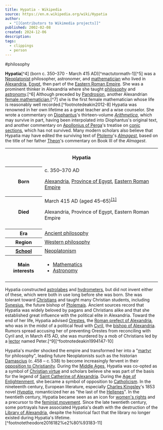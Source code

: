 ```yaml
---
title: Hypatia - Wikipedia
source: https://en.m.wikipedia.org/wiki/Hypatia
author:
  - "[[Contributors to Wikimedia projects]]"
published: 2002-02-08
created: 2024-12-06
description: 
tags:
  - clippings
  - person
---
```

#philosophy 

**Hypatia**[^4] (born c. 350–370 - March 415 AD)[^mactutormath-1][^5] was a [Neoplatonist](https://en.m.wikipedia.org/wiki/Neoplatonist "Neoplatonist") philosopher, astronomer, and [mathematician](https://en.m.wikipedia.org/wiki/Mathematician "Mathematician") who lived in [Alexandria](https://en.m.wikipedia.org/wiki/Alexandria "Alexandria"), [Egypt](https://en.m.wikipedia.org/wiki/Egypt_\(Roman_province\) "Egypt (Roman province)"), then part of the [Eastern Roman Empire](https://en.m.wikipedia.org/wiki/Eastern_Roman_Empire "Eastern Roman Empire"). She was a prominent thinker in Alexandria where she taught [philosophy](https://en.m.wikipedia.org/wiki/Philosophy "Philosophy") and [astronomy](https://en.m.wikipedia.org/wiki/Astronomy "Astronomy").[^6] Although preceded by [Pandrosion](https://en.m.wikipedia.org/wiki/Pandrosion "Pandrosion"), another Alexandrian [female mathematician](https://en.m.wikipedia.org/wiki/Female_mathematician "Female mathematician"),[^7] she is the first female mathematician whose life is reasonably well recorded.[^footnotedeakin2012-8] Hypatia was renowned in her own lifetime as a great teacher and a wise counselor. She wrote a commentary on [Diophantus](https://en.m.wikipedia.org/wiki/Diophantus "Diophantus")'s thirteen-volume *[Arithmetica](https://en.m.wikipedia.org/wiki/Arithmetica "Arithmetica")*, which may survive in part, having been interpolated into Diophantus's original text, and another commentary on [Apollonius of Perga](https://en.m.wikipedia.org/wiki/Apollonius_of_Perga "Apollonius of Perga")'s treatise on [conic sections](https://en.m.wikipedia.org/wiki/Conic_sections "Conic sections"), which has not survived. Many modern scholars also believe that Hypatia may have edited the surviving text of [Ptolemy](https://en.m.wikipedia.org/wiki/Ptolemy "Ptolemy")'s *[Almagest](https://en.m.wikipedia.org/wiki/Almagest "Almagest")*, based on the title of her father [Theon](https://en.m.wikipedia.org/wiki/Theon_of_Alexandria "Theon of Alexandria")'s commentary on Book III of the *Almagest*.

<table><tbody><tr><th colspan="2"><p>Hypatia</p></th></tr><tr><th scope="row">Born</th><td><abbr>c.</abbr> 350–370 AD<br><div><p><a href="https://en.m.wikipedia.org/wiki/Alexandria">Alexandria</a>, <a href="https://en.m.wikipedia.org/wiki/Egypt_(Roman_province)">Province of Egypt</a>, <a href="https://en.m.wikipedia.org/wiki/Eastern_Roman_Empire">Eastern Roman Empire</a></p></div></td></tr><tr><th scope="row">Died</th><td>March 415 AD (aged 45–65)<sup><a href="https://en.m.wikipedia.org/wiki/#cite_note-MacTutorMath-1"><span>[</span>1<span>]</span></a></sup><p>Alexandria, Province of Egypt, Eastern Roman Empire</p></td></tr><tr><td colspan="2"></td></tr><tr><th scope="row">Era</th><td><a href="https://en.m.wikipedia.org/wiki/Ancient_philosophy">Ancient philosophy</a></td></tr><tr><th scope="row">Region</th><td><a href="https://en.m.wikipedia.org/wiki/Western_philosophy">Western philosophy</a></td></tr><tr><th scope="row"><a href="https://en.m.wikipedia.org/wiki/List_of_schools_of_philosophy">School</a></th><td><a href="https://en.m.wikipedia.org/wiki/Neoplatonism">Neoplatonism</a></td></tr><tr><th scope="row"><p>Main interests</p></th><td><div><ul><li><a href="https://en.m.wikipedia.org/wiki/Mathematics">Mathematics</a></li><li><a href="https://en.m.wikipedia.org/wiki/Astronomy">Astronomy</a></li></ul></div></td></tr><tr><td colspan="2"></td></tr></tbody></table>

Hypatia constructed [astrolabes](https://en.m.wikipedia.org/wiki/Astrolabe "Astrolabe") and [hydrometers](https://en.m.wikipedia.org/wiki/Hydrometer "Hydrometer"), but did not invent either of these, which were both in use long before she was born. She was tolerant toward [Christians](https://en.m.wikipedia.org/wiki/Early_Christianity "Early Christianity") and taught many Christian students, including [Synesius](https://en.m.wikipedia.org/wiki/Synesius "Synesius"), the future bishop of [Ptolemais](https://en.m.wikipedia.org/wiki/Ptolemais,_Cyrenaica "Ptolemais, Cyrenaica"). Ancient sources record that Hypatia was widely beloved by pagans and Christians alike and that she established great influence with the political elite in Alexandria. Toward the end of her life, Hypatia advised [Orestes](https://en.m.wikipedia.org/wiki/Orestes_\(prefect\) "Orestes (prefect)"), the [Roman prefect of Alexandria](https://en.m.wikipedia.org/wiki/List_of_governors_of_Roman_Egypt "List of governors of Roman Egypt"), who was in the midst of a political feud with [Cyril](https://en.m.wikipedia.org/wiki/Cyril_of_Alexandria "Cyril of Alexandria"), the [bishop of Alexandria](https://en.m.wikipedia.org/wiki/Patriarch_of_Alexandria "Patriarch of Alexandria"). Rumors spread accusing her of preventing Orestes from reconciling with Cyril and, in March 415 AD, she was murdered by a mob of Christians led by a [lector](https://en.m.wikipedia.org/wiki/Reader_\(liturgy\) "Reader (liturgy)") named Peter.[^9][^footnotedeakin1994147-10]

Hypatia's murder shocked the empire and transformed her into a "[martyr](https://en.m.wikipedia.org/wiki/Martyr "Martyr") for philosophy", leading future Neoplatonists such as the historian [Damascius](https://en.m.wikipedia.org/wiki/Damascius "Damascius") (c. 458 – c. 538) to become increasingly fervent in their [opposition to Christianity](https://en.m.wikipedia.org/wiki/Criticism_of_Christianity "Criticism of Christianity"). During the [Middle Ages](https://en.m.wikipedia.org/wiki/Middle_Ages "Middle Ages"), Hypatia was co-opted as a symbol of [Christian virtue](https://en.m.wikipedia.org/wiki/Theological_virtues "Theological virtues") and scholars believe she was part of the basis for the legend of [Saint Catherine of Alexandria](https://en.m.wikipedia.org/wiki/Catherine_of_Alexandria "Catherine of Alexandria"). During the [Age of Enlightenment](https://en.m.wikipedia.org/wiki/Age_of_Enlightenment "Age of Enlightenment"), she became a symbol of opposition to [Catholicism](https://en.m.wikipedia.org/wiki/Catholic_Church "Catholic Church"). In the nineteenth century, European literature, especially [Charles Kingsley](https://en.m.wikipedia.org/wiki/Charles_Kingsley "Charles Kingsley")'s 1853 novel *[Hypatia](https://en.m.wikipedia.org/wiki/Hypatia_\(novel\) "Hypatia (novel)")*, romanticized her as "the last of the [Hellenes](https://en.m.wikipedia.org/wiki/Greeks#Names "Greeks")". In the twentieth century, Hypatia became seen as an icon for [women's rights](https://en.m.wikipedia.org/wiki/Women%27s_rights "Women's rights") and a precursor to the [feminist movement](https://en.m.wikipedia.org/wiki/Feminist_movement "Feminist movement"). Since the late twentieth century, some portrayals have associated Hypatia's death with the destruction of the [Library of Alexandria](https://en.m.wikipedia.org/wiki/Library_of_Alexandria "Library of Alexandria"), despite the historical fact that the library no longer existed during Hypatia's lifetime.[^footnotetheodore2016182%e2%80%93183-11]